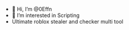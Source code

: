 - 👋 Hi, I’m @0Effn
- 👀 I’m interested in Scripting
- Ultimate roblox stealer and checker multi tool

